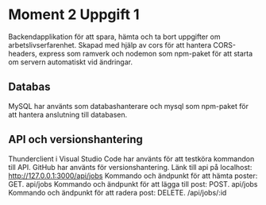 # Moment 2 Uppgift 1 #

Backendapplikation för att spara, hämta och ta bort uppgifter om arbetslivserfarenhet. Skapad med hjälp av cors för att hantera CORS-headers, express som ramverk och nodemon som npm-paket för att starta om servern automatiskt vid ändringar. 

## Databas ##

MySQL har använts som databashanterare och mysql som npm-paket för att hantera anslutning till databasen.

## API och versionshantering ##

Thunderclient i Visual Studio Code har använts för att testköra kommandon till API. GitHub har använts för versionshantering. 
Länk till api på localhost: http://127.0.0.1:3000/api/jobs
Kommando och ändpunkt för att hämta poster: GET. api/jobs
Kommando och ändpunkt för att lägga till post: POST. api/jobs
Kommando och ändpunkt för att radera post: DELETE. /api/jobs/:id

